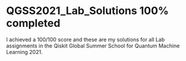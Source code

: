 # QGSS2021_Lab_Solutions 100% completed
I achieved a 100/100 score and these are my solutions for all Lab assignments in the Qiskit Global Summer School for Quantum Machine Learning 2021.
